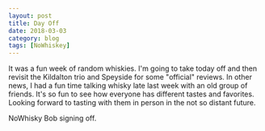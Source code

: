```yaml
---
layout: post
title: Day Off
date: 2018-03-03
category: blog
tags: [NoWhiskey]
---
```


It was a fun week of random whiskies. I'm going to take today off and then revisit the Kildalton trio and Speyside for some "official" reviews. In other news, I had a fun time talking whisky late last week with an old group of friends. It's so fun to see how everyone has different tastes and favorites. Looking forward to tasting with them in person in the not so distant future.

NoWhisky Bob signing off.
